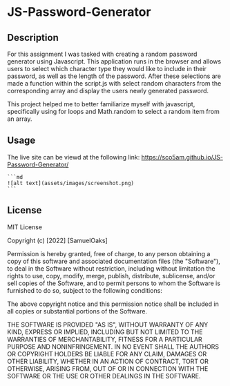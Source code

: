 # JS-Password-Generator

## Description

For this assignment I was tasked with creating a random password generator using Javascript. This application runs in the browser and allows users to select which character type they would like to include in their password, as well as the length of the password. After these selections are made a function within the script.js with select random characters from the corresponding array and display the users newly generated password.
 
This project helped me to better familiarize myself with javascript, specifically using for loops and Math.random to select a random item from an array.


## Usage

The live site can be viewd at the following link: https://sco5am.github.io/JS-Password-Generator/

    ```md
    ![alt text](assets/images/screenshot.png)
    ```


## License
 
MIT License

Copyright (c) [2022] [SamuelOaks]

Permission is hereby granted, free of charge, to any person obtaining a copy
of this software and associated documentation files (the "Software"), to deal
in the Software without restriction, including without limitation the rights
to use, copy, modify, merge, publish, distribute, sublicense, and/or sell
copies of the Software, and to permit persons to whom the Software is
furnished to do so, subject to the following conditions:

The above copyright notice and this permission notice shall be included in all
copies or substantial portions of the Software.

THE SOFTWARE IS PROVIDED "AS IS", WITHOUT WARRANTY OF ANY KIND, EXPRESS OR
IMPLIED, INCLUDING BUT NOT LIMITED TO THE WARRANTIES OF MERCHANTABILITY,
FITNESS FOR A PARTICULAR PURPOSE AND NONINFRINGEMENT. IN NO EVENT SHALL THE
AUTHORS OR COPYRIGHT HOLDERS BE LIABLE FOR ANY CLAIM, DAMAGES OR OTHER
LIABILITY, WHETHER IN AN ACTION OF CONTRACT, TORT OR OTHERWISE, ARISING FROM,
OUT OF OR IN CONNECTION WITH THE SOFTWARE OR THE USE OR OTHER DEALINGS IN THE
SOFTWARE.
